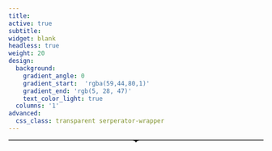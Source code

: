 ```yaml
---
title: 
active: true
subtitle: 
widget: blank
headless: true
weight: 20
design: 
  background:
    gradient_angle: 0
    gradient_start:  'rgba(59,44,80,1)'
    gradient_end: 'rgb(5, 28, 47)'
    text_color_light: true
  columns: '1'
advanced:
  css_class: transparent serperator-wrapper
---
```

<div class="custom-shape-divider-bottom-1636500080">
    <svg data-name="Layer 1" xmlns="http://www.w3.org/2000/svg" viewBox="0 0 1200 120" preserveAspectRatio="none">
        <rect x="1200" height="3.6"></rect>
        <rect height="3.6"></rect>
        <path d="M0,0V3.6H580.08c11,0,19.92,5.09,19.92,13.2,0-8.14,8.88-13.2,19.92-13.2H1200V0Z" class="shape-fill"></path>
    </svg>
</div>
<!--div class="background">
 <div class="seperator gradient">
  </div>
</div-->
<!--div class="seperator">
<svg xmlns="http://www.w3.org/2000/svg" viewBox="0 0 1440 320">
  <path fill="#5000ca" fill-opacity="1" d="M0,96L0,224L62.6,224L62.6,224L125.2,224L125.2,288L187.8,288L187.8,96L250.4,96L250.4,32L313,32L313,192L375.7,192L375.7,224L438.3,224L438.3,128L500.9,128L500.9,128L563.5,128L563.5,128L626.1,128L626.1,160L688.7,160L688.7,128L751.3,128L751.3,224L813.9,224L813.9,32L876.5,32L876.5,96L939.1,96L939.1,160L1001.7,160L1001.7,256L1064.3,256L1064.3,256L1127,256L1127,32L1189.6,32L1189.6,64L1252.2,64L1252.2,256L1314.8,256L1314.8,128L1377.4,128L1377.4,192L1440,192L1440,320L1377.4,320L1377.4,320L1314.8,320L1314.8,320L1252.2,320L1252.2,320L1189.6,320L1189.6,320L1127,320L1127,320L1064.3,320L1064.3,320L1001.7,320L1001.7,320L939.1,320L939.1,320L876.5,320L876.5,320L813.9,320L813.9,320L751.3,320L751.3,320L688.7,320L688.7,320L626.1,320L626.1,320L563.5,320L563.5,320L500.9,320L500.9,320L438.3,320L438.3,320L375.7,320L375.7,320L313,320L313,320L250.4,320L250.4,320L187.8,320L187.8,320L125.2,320L125.2,320L62.6,320L62.6,320L0,320L0,320Z"></path>
</svg>
</div-->